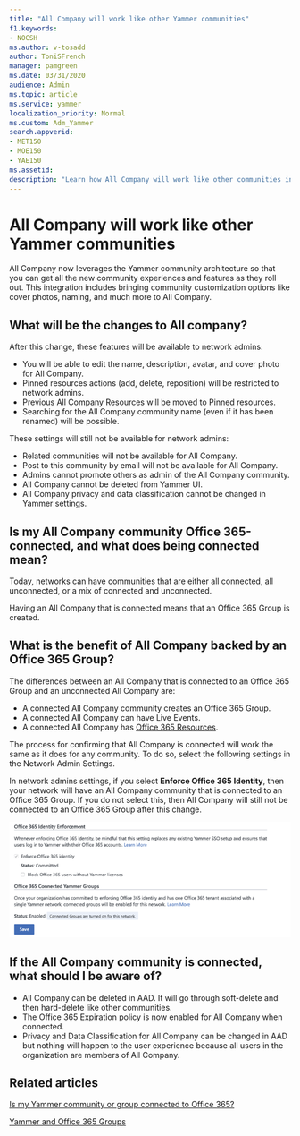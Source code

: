 ```yaml
---
title: "All Company will work like other Yammer communities"
f1.keywords:
- NOCSH
ms.author: v-tosadd
author: ToniSFrench
manager: pamgreen
ms.date: 03/31/2020
audience: Admin
ms.topic: article
ms.service: yammer
localization_priority: Normal
ms.custom: Adm_Yammer
search.appverid:
- MET150
- MOE150
- YAE150
ms.assetid: 
description: "Learn how All Company will work like other communities in Yammer."
---
```


# All Company will work like other Yammer communities

All Company now leverages the Yammer community architecture so that you can get all the new community experiences and features as they roll out. This integration includes bringing community customization options like cover photos, naming, and much more to All Company.

## What will be the changes to All company?

After this change, these features will be available to network admins:

- You will be able to edit the name, description, avatar, and cover photo for All Company.
- Pinned resources actions (add, delete, reposition) will be restricted to network admins.
- Previous All Company Resources will be moved to Pinned resources.
- Searching for the All Company community name (even if it has been renamed) will be possible.

These settings will still not be available for network admins:

- Related communities will not be available for All Company.
- Post to this community by email will not be available for All Company.
- Admins cannot promote others as admin of the All Company community.
- All Company cannot be deleted from Yammer UI.  
- All Company privacy and data classification cannot be changed in Yammer settings.

## Is my All Company community Office 365-connected, and what does being connected mean?

Today, networks can have communities that are either all connected, all unconnected, or a mix of connected and unconnected.

Having an All Company that is connected means that an Office 365 Group is created.

## What is the benefit of All Company backed by an Office 365 Group?

The differences between an All Company that is connected to an Office 365 Group and an unconnected All Company are:

- A connected All Company community creates an Office 365 Group.
- A connected All Company can have Live Events.
- A connected All Company has [Office 365 Resources](https://docs.microsoft.com/yammer/manage-yammer-groups/yammer-and-office-365-groups?redirectSourcePath=%252farticle%252fd8c239dc-a48b-47ab-b85e-6b4b8191a869).

The process for confirming that All Company is connected will work the same as it does for any community. To do so, select the following settings in the Network Admin Settings.

In network admins settings, if you select **Enforce Office 365 Identity**, then your network will have an All Company community that is connected to an Office 365 Group. If you do not select this, then All Company will still not be connected to an Office 365 Group after this change.

![Office 365 Identity Enforcement](../media/710d82b4-a6fa-43bf-b609-8f2fc80fab52.png)

## If the All Company community is connected, what should I be aware of?

- All Company can be deleted in AAD. It will go through soft-delete and then hard-delete like other communities.
- The Office 365 Expiration policy is now enabled for All Company when connected.
- Privacy and Data Classification for All Company can be changed in AAD but nothing will happen to the user experience because all users in the organization are members of All Company.

## Related articles

[Is my Yammer community or group connected to Office 365?](https://support.office.com/en-us/article/is-my-community-or-group-connected-to-microsoft-365-f592296f-4158-43d8-b711-d77c35db826e)

[Yammer and Office 365 Groups](https://docs.microsoft.com/yammer/manage-yammer-groups/yammer-and-office-365-groups?redirectSourcePath=%252farticle%252fd8c239dc-a48b-47ab-b85e-6b4b8191a869)
